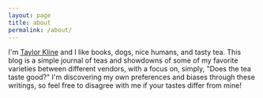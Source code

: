 ```yaml
---
layout: page
title: about
permalink: /about/
---
```


I'm [Taylor Kline](https://www.facebook.com/taylor.kline.me) and I like books, dogs, nice humans, and tasty tea. This blog is a simple journal of teas and showdowns of some of my favorite varieties between different vendors, with a focus on, simply, "Does the tea taste good?" I'm discovering my own preferences and biases through these writings, so feel free to disagree with me if your tastes differ from mine!